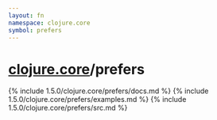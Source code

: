 ```yaml
---
layout: fn
namespace: clojure.core
symbol: prefers
---
```


# [clojure.core](../)/prefers

{% include 1.5.0/clojure.core/prefers/docs.md %}
{% include 1.5.0/clojure.core/prefers/examples.md %}
{% include 1.5.0/clojure.core/prefers/src.md %}

